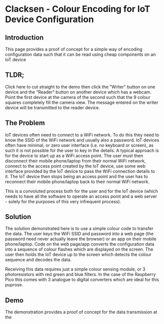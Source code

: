 # Clacksen - Colour Encoding for IoT Device Configuration

## Introduction
This page provides a proof of concept for a simple way of encoding configuration data such that it can be read using cheap components on an IoT device

## TLDR;
Click here to cut straight to the demo then click the "Writer" button on one device and the "Reader" button on another device which has a webcam. Point the first device at the camera of the second such that the 9 colour squares completely fill the camera view. The message entered on the writer device will be transmitted to the reader device.

## The Problem
IoT devices often need to connect to a WiFi network. To do this they need to know the SSID of the WiFi network and usually also a password. IoT devices often have minimal, or zero user interface (i.e. no keyboard or screen), as such it is not possible for the user to key in the details. A typical approach is for the device to start up as a WiFi access point. The user must then disconnect their mobile phone/laptop from their normal WiFi network, connect to the access point created by the IoT device, use some web interface provided by the IoT device to pass the WiFi connection details to it. The IoT device then stops being an access point and the user has to reconnect their mobile phone/laptop back to their normal WiFi network.

This is a convoluted process both for the user and for the IoT device (which needs to have all the software to operate an access point and a web server - solely for the purposes of this very infrequent process).
        
## Solution
The solution demonstrated here is to use a simple colour code to transfer the data. The user keys the WiFi SSID and password into a web page (the password need never actually leave the browser) or an app on their mobile phone/laptop. Code on the web page/app converts the configuration data into a sequence of colour flashes which are displayed on the screen. The user then holds the IoT device up to the screen which detects the colour sequence and decodes the data.

Receiving this data requires just a simple colour sensing module, or 3 photoresistors with red green and blue filters. In the case of the Raspberry Pico this comes with 3 analogue to digital converters which are ideal for this puprose.

## Demo
The demonstration provides a proof of concept for the data transmission at the 
